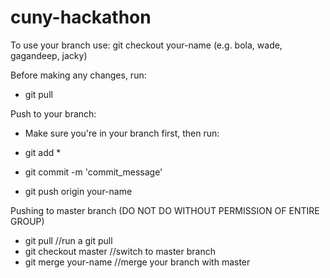 # cuny-hackathon

To use your branch use:
git checkout your-name (e.g. bola, wade, gagandeep, jacky)

Before making any changes, run:
- git pull

Push to your branch:
- Make sure you're in your branch first, then run:

- git add *
- git commit -m 'commit_message'
- git push origin your-name

Pushing to master branch (DO NOT DO WITHOUT PERMISSION OF ENTIRE GROUP)
- git pull //run a git pull
- git checkout master //switch to master branch
- git merge your-name //merge your branch with master
